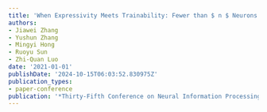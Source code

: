 ```yaml
---
title: 'When Expressivity Meets Trainability: Fewer than $ n $ Neurons Can Work'
authors:
- Jiawei Zhang
- Yushun Zhang
- Mingyi Hong
- Ruoyu Sun
- Zhi-Quan Luo
date: '2021-01-01'
publishDate: '2024-10-15T06:03:52.830975Z'
publication_types:
- paper-conference
publication: '*Thirty-Fifth Conference on Neural Information Processing Systems*'
---
```

